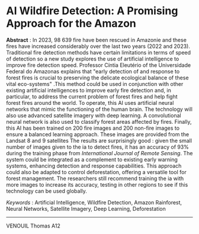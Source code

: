 # AI Wildfire Detection: A Promising Approach for the Amazon

**Abstract** : In 2023, 98 639 fire have been rescued in Amazonie and these fires have increased considerably over the last two years (2022 and 2023). Traditional fire detection methods have certain limitations in terms of speed of detection so a new study explores the use of artificial intelligence to improve fire detection speed. Professor Cíntia Eleutério of the Universidade Federal do Amazonas explains that "early detection of and response to forest fires is crucial to preserving the delicate ecological balance of these vital eco-systems" .This method could be used in conjunction with other existing artificial intelligences to improve early fire detection and, in particular, to address the current problem of forest fires and help fight forest fires around the world. To operate, this AI uses artificial neural networks that mimic the functioning of the human brain. The technology will also use advanced satellite imagery with deep learning. A convolutional neural network is also used to classify forest areas affected by fires. Finally, this AI has been trained on 200 fire images and 200 non-fire images to ensure a balanced learning approach. These images are provided from the Landsat 8 and 9 satellites The results are surprisingly good : given the small number of images given to the ia to detect fires, it has an accuracy of 93%  during the training phase from *International Journal of Remote Sensing*. The system could be integrated as a complement to existing early warning systems, enhancing detection and response capabilities. This approach could also be adapted to control deforestation, offering a versatile tool for forest management. The researchers still recommend training the ia with more images to increase its accuracy, testing in other regions to see if this technology can be used globally.

*Keywords* : Artificial Intelligence, Wildfire Detection, Amazon Rainforest, Neural Networks, Satellite Imagery, Deep Learning, Deforestation

---

VENOUIL Thomas A12



